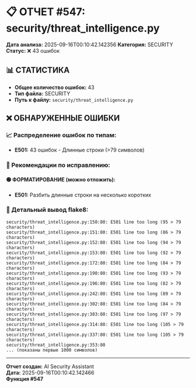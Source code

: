 # 📋 ОТЧЕТ #547: security/threat_intelligence.py

**Дата анализа:** 2025-09-16T00:10:42.142356
**Категория:** SECURITY
**Статус:** ❌ 43 ошибок

## 📊 СТАТИСТИКА

- **Общее количество ошибок:** 43
- **Тип файла:** SECURITY
- **Путь к файлу:** `security/threat_intelligence.py`

## ❌ ОБНАРУЖЕННЫЕ ОШИБКИ

### 📈 Распределение ошибок по типам:

- **E501:** 43 ошибок - Длинные строки (>79 символов)

### 🎯 Рекомендации по исправлению:

#### 🟢 ФОРМАТИРОВАНИЕ (можно отложить):
- **E501:** Разбить длинные строки на несколько коротких

### 📝 Детальный вывод flake8:

```
security/threat_intelligence.py:150:80: E501 line too long (95 > 79 characters)
security/threat_intelligence.py:151:80: E501 line too long (86 > 79 characters)
security/threat_intelligence.py:152:80: E501 line too long (94 > 79 characters)
security/threat_intelligence.py:153:80: E501 line too long (92 > 79 characters)
security/threat_intelligence.py:172:80: E501 line too long (84 > 79 characters)
security/threat_intelligence.py:190:80: E501 line too long (93 > 79 characters)
security/threat_intelligence.py:196:80: E501 line too long (82 > 79 characters)
security/threat_intelligence.py:242:80: E501 line too long (89 > 79 characters)
security/threat_intelligence.py:302:80: E501 line too long (84 > 79 characters)
security/threat_intelligence.py:303:80: E501 line too long (97 > 79 characters)
security/threat_intelligence.py:314:80: E501 line too long (105 > 79 characters)
security/threat_intelligence.py:337:80: E501 line too long (105 > 79 characters)
security/threat_intelligence.py:353:80
... (показаны первые 1000 символов)
```

---
**Отчет создан:** AI Security Assistant  
**Дата:** 2025-09-16T00:10:42.142466  
**Функция #547**
